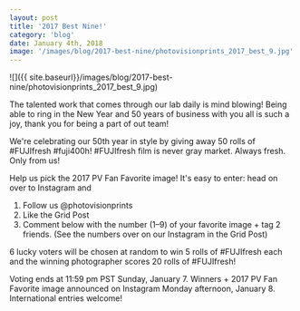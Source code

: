 ```yaml
---
layout: post
title: '2017 Best Nine!'
category: 'blog'
date: January 4th, 2018
image: '/images/blog/2017-best-nine/photovisionprints_2017_best_9.jpg'
---
```


![]({{ site.baseurl}}/images/blog/2017-best-nine/photovisionprints_2017_best_9.jpg) 
 
The talented work that comes through our lab daily is mind blowing! Being able to ring in the New Year and 50 years of business with you all is such a joy, thank you for being a part of out team!

We're celebrating our 50th year in style by giving away 50 rolls of #FUJIfresh #fuji400h! #FUJIfresh film is never gray market. Always fresh. Only from us!

Help us pick the 2017 PV Fan Favorite image! It's easy to enter: head on over to Instagram and

1) Follow us @photovisionprints  
2) Like the Grid Post  
3) Comment below with the number (1–9) of your favorite image + tag 2 friends. (See the numbers over on our Instagram in the Grid Post)  

6 lucky voters will be chosen at random to win 5 rolls of #FUJIfresh each and the winning photographer scores 20 rolls of #FUJIfresh!  

Voting ends at 11:59 pm PST Sunday, January 7. Winners + 2017 PV Fan Favorite image announced on Instagram Monday afternoon, January 8. International entries welcome!⠀
